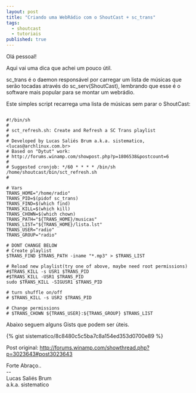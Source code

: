 ```yaml
---
layout: post
title: "Criando uma WebRádio com o ShoutCast + sc_trans"
tags:
  - shoutcast
  - tutoriais
published: true
---
```


Olá pessoal!

Aqui vai uma dica que achei um pouco útil.

sc_trans é o daemon responsável por carregar um lista de músicas que serão tocadas através do sc_serv(ShoutCast), lembrando que esse é o software mais popular para se montar um webrádio.

Este simples script recarrega uma lista de músicas sem parar o ShoutCast:

```  

#!/bin/sh
#
# sct_refresh.sh: Create and Refresh a SC Trans playlist
#
# Developed by Lucas Saliés Brum a.k.a. sistematico, <lucas@archlinux.com.br>
# Based on "Dytut" work:
# http://forums.winamp.com/showpost.php?p=1806538&postcount=6
#
# Suggested cronjob: */60 * * * * /bin/sh /home/shoutcast/bin/sct_refresh.sh
#

# Vars
TRANS_HOME="/home/radio"
TRANS_PID=$(pidof sc_trans)
TRANS_FIND=$(which find)
TRANS_KILL=$(which kill)
TRANS_CHOWN=$(which chown)
TRANS_PATH="${TRANS_HOME}/musicas"
TRANS_LIST="${TRANS_HOME}/lista.lst"
TRANS_USER="radio"
TRANS_GROUP="radio"

# DONT CHANGE BELOW
# Create playlist
$TRANS_FIND $TRANS_PATH -iname "*.mp3" > $TRANS_LIST

# Reload new playlist(try one of above, maybe need root permissions)
#$TRANS_KILL -s USR1 $TRANS_PID
#$TRANS_KILL -USR1 $TRANS_PID
sudo $TRANS_KILL -SIGUSR1 $TRANS_PID

# turn shuffle on/off
# $TRANS_KILL -s USR2 $TRANS_PID

# Change permissions
# $TRANS_CHOWN ${TRANS_USER}:${TRANS_GROUP} $TRANS_LIST
```  

Abaixo seguem alguns Gists que podem ser úteis.

{% gist sistematico/8c8480c5c5ba7c8a154ed353d0700e89 %}

Post original: <http://forums.winamp.com/showthread.php?p=3023643#post3023643>

Forte Abraço..  
&#45;&#45;  
Lucas Saliés Brum    
a.k.a. sistematico
